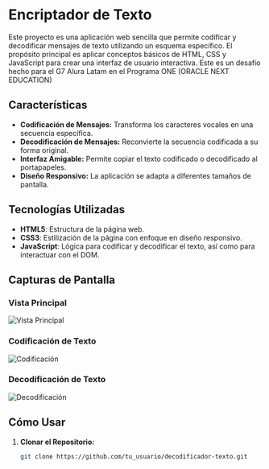 # Encriptador de Texto

Este proyecto es una aplicación web sencilla que permite codificar y decodificar mensajes de texto utilizando un esquema específico. El propósito principal es aplicar conceptos básicos de HTML, CSS y JavaScript para crear una interfaz de usuario interactiva. Este es un desafio hecho para el G7 Alura Latam en el Programa ONE (ORACLE NEXT EDUCATION)

## Características

- **Codificación de Mensajes:** Transforma los caracteres vocales en una secuencia específica.
- **Decodificación de Mensajes:** Reconvierte la secuencia codificada a su forma original.
- **Interfaz Amigable:** Permite copiar el texto codificado o decodificado al portapapeles.
- **Diseño Responsivo:** La aplicación se adapta a diferentes tamaños de pantalla.

## Tecnologías Utilizadas

- **HTML5**: Estructura de la página web.
- **CSS3**: Estilización de la página con enfoque en diseño responsivo.
- **JavaScript**: Lógica para codificar y decodificar el texto, así como para interactuar con el DOM.

## Capturas de Pantalla

### Vista Principal

![Vista Principal](/repositorio/Principal)

### Codificación de Texto

![Codificación](ruta/a/tu/captura2.png)

### Decodificación de Texto

![Decodificación](ruta/a/tu/captura3.png)

## Cómo Usar

1. **Clonar el Repositorio:**

   ```bash
   git clone https://github.com/tu_usuario/decodificador-texto.git
